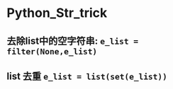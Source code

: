 # Python_Str_trick

## 去除list中的空字符串:   `e_list = filter(None,e_list)` 
## list 去重              `e_list = list(set(e_list))`
